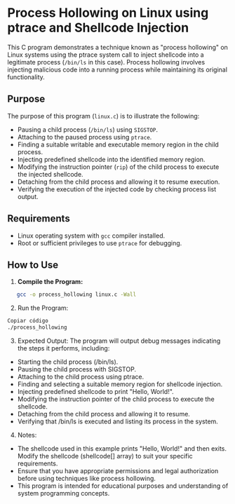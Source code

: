 # Process Hollowing on Linux using ptrace and Shellcode Injection

This C program demonstrates a technique known as "process hollowing" on Linux systems using the ptrace system call to inject shellcode into a legitimate process (`/bin/ls` in this case). Process hollowing involves injecting malicious code into a running process while maintaining its original functionality.

## Purpose

The purpose of this program (`linux.c`) is to illustrate the following:
- Pausing a child process (`/bin/ls`) using `SIGSTOP`.
- Attaching to the paused process using `ptrace`.
- Finding a suitable writable and executable memory region in the child process.
- Injecting predefined shellcode into the identified memory region.
- Modifying the instruction pointer (`rip`) of the child process to execute the injected shellcode.
- Detaching from the child process and allowing it to resume execution.
- Verifying the execution of the injected code by checking process list output.

## Requirements

- Linux operating system with `gcc` compiler installed.
- Root or sufficient privileges to use `ptrace` for debugging.

## How to Use

1. **Compile the Program:**

```bash
   gcc -o process_hollowing linux.c -Wall
```
2. Run the Program:

```bash
Copiar código
./process_hollowing
```
3. Expected Output:
The program will output debug messages indicating the steps it performs, including:

- Starting the child process (/bin/ls).
- Pausing the child process with SIGSTOP.
- Attaching to the child process using ptrace.
- Finding and selecting a suitable memory region for shellcode injection.
- Injecting predefined shellcode to print "Hello, World!".
- Modifying the instruction pointer of the child process to execute the shellcode.
- Detaching from the child process and allowing it to resume.
- Verifying that /bin/ls is executed and listing its process in the system.
4. Notes:

- The shellcode used in this example prints "Hello, World!" and then exits. Modify the shellcode (shellcode[] array) to suit your specific requirements.
- Ensure that you have appropriate permissions and legal authorization before using techniques like process hollowing.
- This program is intended for educational purposes and understanding of system programming concepts.